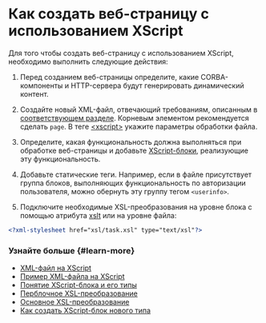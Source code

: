# Как создать веб-страницу с использованием XScript

Для того чтобы создать веб-страницу с использованием XScript, необходимо выполнить следующие действия:

1. Перед созданием веб-страницы определите, какие CORBA-компоненты и HTTP-сервера будут генерировать динамический контент.
    
1. Создайте новый XML-файл, отвечающий требованиям, описанным в [соответствующем разделе](../concepts/xscript-file-ov.md). Корневым элементом рекомендуется сделать `page`. В теге [\<xscript\>](../reference/xscript.md) укажите параметры обработки файла.
    
1. Определите, какая функциональность должна выполняться при обработке веб-страницы и добавьте [XScript-блоки](../concepts/block-ov.md), реализующие эту функциональность.
    
1. Добавьте статические теги. Например, если в файле присутствует группа блоков, выполняющих функциональность по авторизации пользователя, можно обернуть эту группу тегом `<userinfo>`.
    
1. Подключите необходимые XSL-преобразования на уровне блока с помощью атрибута [xslt](../appendices/attrs-ov.md#xslt) или на уровне файла:
 
```xml
<?xml-stylesheet href="xsl/task.xsl" type="text/xsl"?>
```    

### Узнайте больше {#learn-more}
* [XML-файл на XScript](../concepts/xscript-file-ov.md)
* [Пример XML-файла на XScript](../appendices/example-page.md)
* [Понятие XScript-блока и его типы](../concepts/per-block-transformation-ov.md)
* [Перблочное XSL-преобразование](../concepts/per-block-transformation-ov.md)
* [Основное XSL-преобразование](../concepts/general-transformation-ov.md)
* [Как создать XScript-блок нового типа](../tasks/how-to-create-new-block.md)